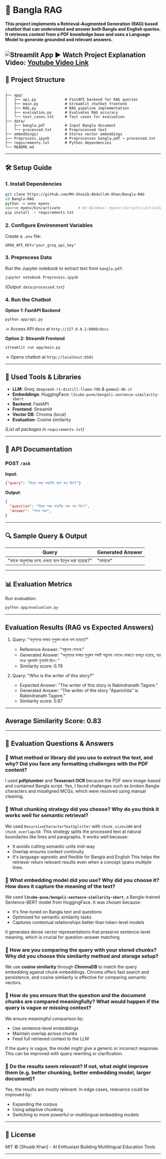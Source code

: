 # 📖 Bangla RAG

**This project implements a Retrieval-Augmented Generation (RAG) based chatbot that can understand and answer both Bangla and English queries. It retrieves context from a PDF knowledge base and uses a Language Model to generate grounded and relevant answers.**  

![Streamlit App](demo.png) 
▶ **Watch Project Explanation Video**: [Youtube Video Link](https://www.youtube.com/watch?v=9ZHEgCL3BcA)
---

## 📂 **Project Structure**  
```
.
├── app/  
│   ├── api.py             # FastAPI backend for RAG queries  
│   ├── main.py            # Streamlit chatbot frontend  
│   ├── RAG.py             # RAG pipeline implementation  
│   ├── evaluation.py      # Evaluates RAG accuracy  
│   └── test_cases.txt     # Test cases for evaluation
├── data/  
│   ├── bangla.pdf         # Input Bangla document  
│   └── processed.txt      # Preprocessed text  
├── embeddings/            # Stores vector embeddings  
├── Preprocess.ipynb       # Preprocesses bangla.pdf → processed.txt  
├── requirements.txt       # Python dependencies  
└── README.md  
```

---

## 🛠 **Setup Guide**  

### **1. Install Dependencies**  
```bash
git clone https://github.com/Md-Shoaib-Abdullah-Khan/Bangla-RAG
cd Bangla-RAG
python -m venv myenv
source myenv/bin/activate        # On Windows: myenv\\Scripts\\activate
pip install -r requirements.txt
```

### **2. Configure Environment Variables**  
Create a `.env` file:  
```env
GROQ_API_KEY="your_groq_api_key"
```

### **3. Preprocess Data**  
Run the Jupyter notebook to extract text from `bangla.pdf`:  
```bash
jupyter notebook Preprocess.ipynb
```
*(Output: `data/processed.txt`)*  

### **4. Run the Chatbot**  
**Option 1: FastAPI Backend**  
```bash
python app/api.py
```
→ Access API docs at `http://127.0.0.1:8000/docs`  

**Option 2: Streamlit Frontend**  
```bash
streamlit run app/main.py
```
→ Opens chatbot at `http://localhost:8501`  

---

## 🧰 **Used Tools & Libraries**  
- **LLM**: Groq: `deepseek-r1-distill-llama-70b` & `gemma2-9b-it`
- **Embeddings**: HuggingFace: `l3cube-pune/bengali-sentence-similarity-sbert`  
- **Backend**: FastAPI  
- **Frontend**: Streamlit  
- **Vector DB**: Chroma (local)  
- **Evaluation**: Cosine similarity

*(List all packages in `requirements.txt`)*  

---

## 📡 **API Documentation**  
### **POST `/ask`**  
**Input**:  
```json
{"query": "বিয়ের সময় কল্যাণীর বয়স কত ছিল?"}
```  
**Output**:  
```json
{
  "question": "বিয়ের সময় কল্যাণীর বয়স কত ছিল?",
  "answer": "পনের বছর",
}
```

---

## 🔍 **Sample Query & Output**  
|                  **Query**                      |            **Generated Answer**               |
|-------------------------------------------------|-----------------------------------------------|
| "কাকে অনুপমের ভাগ্য দেবতা বলে উল্লেখ করা হয়েছে?" |                  "মামাকে"                     |  

---

## 📊 **Evaluation Metrics**  
Run evaluation:  
```bash
python app/evaluation.py
```  
-----------------------------------------
Evaluation Results (RAG vs Expected Answers)
-----------------------------------------
1. Query: "অনুপমের ভাষায় সুপুরুষ কাকে বলা হয়েছে?"  
   - Reference Answer: "শস্তুনাথ সেনকে."  
   - Generated Answer: "অনুপমের ভাষায় সুপুরুষ শব্দটি শম্ভুনাথ সেনকে বোঝাতে ব্যবহৃত হয়েছে, যার মধ্যে পুরুষালি গুণাবলি ছিল।"  
   - Similarity score: 0.79  

2. Query: "Who is the writer of this story?"  
   - Expected Answer: "The writer of this story is Rabindranath Tagore."  
   - Generated Answer: "The writer of the story "Aparichita" is Rabindranath Tagore."  
   - Similarity score: 0.87 

-----------------------------------------
Average Similarity Score: 0.83  
-----------------------------------------

---

## 📘 Evaluation Questions & Answers

### 📌 What method or library did you use to extract the text, and why? Did you face any formatting challenges with the PDF content?
I used **pdfplumber** and **Tesseract OCR** because the PDF were image-based and contained Bangla script. Yes, I faced challenges such as broken Bangla characters and misaligned MCQs, which were resolved using manual cleaning.

### 📌 What chunking strategy did you choose? Why do you think it works well for semantic retrieval?
We used `RecursiveCharacterTextSplitter` with `chunk_size=200` and `chunk_overlap=50`. This strategy splits the processed text at natural boundaries like lines and paragraphs. It works well because:
   - It avoids cutting semantic units mid-way
   - Overlap ensures context continuity
   - It's language-agnostic and flexible for Bangla and English
This helps the retriever return relevant results even when a concept spans multiple lines.

### 📌 What embedding model did you use? Why did you choose it? How does it capture the meaning of the text?
We used **`l3cube-pune/bengali-sentence-similarity-sbert`**, a Bangla-trained Sentence-BERT model from HuggingFace. It was chosen because:
   - It's fine-tuned on Bangla text and questions
   - Optimized for semantic similarity tasks
   - Captures contextual relationships better than token-level models

It generates dense vector representations that preserve sentence-level meaning, which is crucial for question-answer matching.

### 📌 How are you comparing the query with your stored chunks? Why did you choose this similarity method and storage setup?
We use **cosine similarity** through **ChromaDB** to match the query embedding against chunk embeddings. Chroma offers fast search and persistence, and cosine similarity is effective for comparing semantic vectors.

### 📌 How do you ensure that the question and the document chunks are compared meaningfully? What would happen if the query is vague or missing context?
We ensure meaningful comparison by:
- Use sentence-level embeddings
- Maintain overlap across chunks
- Feed full retrieved context to the LLM

If the query is vague, the model might give a generic or incorrect response. This can be improved with query rewriting or clarification.

### 📌 Do the results seem relevant? If not, what might improve them (e.g. better chunking, better embedding model, larger document)?
Yes, the results are mostly relevant. In edge cases, relevance could be improved by:
- Expanding the corpus
- Using adaptive chunking
- Switching to more powerful or multilingual embedding models

---
## 📜 License
MIT © [Shoaib Khan] - AI Enthusiast Building Multilingual Education Tools

---
